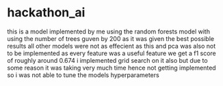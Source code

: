 # hackathon_ai
this is a model implemented by me using the random forests model with using the number of trees guven by 200 as it was given the best possible results all other models were not as effecient as this and pca was also not to be implemented as every feature was a useful feature we get a f1 score of roughly around 0.674 i implemented grid search on it also but due to some reason it was taking very much time hence  not getting implemented so i was not able to tune the models hyperparameters

